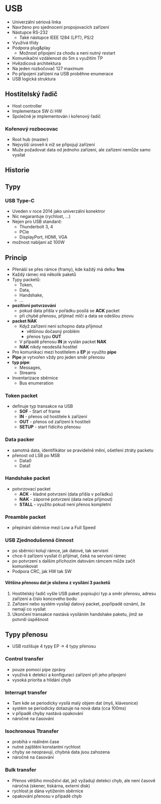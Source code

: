 # USB

- Univerzální sériová linka
- Navrženo pro sjednocení propojovacích zařízení
- Nástupce RS-232
  - Také nástupce IEEE 1284 (LPT), PS/2
- Využívá třídy
- Podpora plug&play
  - Možnost připojení za chodu a neni nutný restart
- Komunikační vzdálenost do 5m s využitím TP
- Hvězdicová architektura
- Na jeden rozbočovač 127 maximum
- Po připojení zařízení na USB proběhne enumerace
- USB logická struktura

## Hostitelský řadič

- Host controller
- Implementace SW či HW
- Společně je implementován i kořenový řadič

### Kořenový rozbocovac

- Root hub (master)
- Nejvyšší úroveň k níž se připojují zařízení
- Muže požadovat data od jednoho zařízení, ale zařízení nemůže samo vysílat

## Historie

## Typy

### USB Type-C

- Uveden v roce 2014 jako univerzální konektror
- Nic negarantuje (rychlost, ...)
- Nejen pro USB standard:
  - Thunderbolt 3, 4
  - PCIe
  - DisplayPort, HDMI, VGA
- možnost nabíjaní až 100W

## Princip
- Přenáší se přes rámce (framy), kde každý má delku **1ms**
- Každý rámec má několik paketů
- Typy packetů:
  - Token,
  - Data,
  - Handshake,
  - ...
- **pozitivní potvrzování** 
  - pokud data přišla v pořádku posílá se **ACK** packet
  - při chybě přenosu, přijímač mlčí a data se odešlou znovu
- **packet NAK**
  - Když zařízení není schopno data příjmout
    - většinou dočasný problém
    - přenos typu **OUT**
  - V případě přenosu **IN** je vyslán packet **NAK** 
  - **NAK** nikdy neodesílá hostitel
- Pro komunikaci mezi hostitelem a **EP** je využito **pipe**
- **Pipe** je vytvořen vždy pro jeden směr přenosu
- **typ pipe**:
  - Messages,
  - Streams
- Inventarizace sběrnice
  - Bus enumeration


### Token packet

- definuje typ transakce na USB
  - **SOF** - Start of frame
  - **IN** - přenos od hostitele k zařízení
  - **OUT** - přenos od zařízení k hostiteli
  - **SETUP** - start řídícího přenosu

### Data packer

- samotná data, identifikátor se pravidelně mění, ošetření ztráty packetu
- přenost od LSB po MSB
  - Data0
  - Data1

### Handshake packet

- potvrzovací packet
  - **ACK** - kladné potvrzení (data přišla v pořádku)
  - **NAK** - záporné potvrzení (data nelze přijmout)
  - **STALL** - využito pokud není přenos kompletní

### Preamble packet

- přepínání sběrnice mezi Low a Full Speed

### USB Zjednodušenná činnost

- po sběrnici kolují rámce, jak datové, tak servisní
- chce-li zařízení vysílat či přijímat, čeká na servisní rámec
- po potvrzení s dalším příchozím datovám rámcem může začít komunikovat
- Podpora CRC, jak HW tak SW

#### Většina přenosu dat je složena z vysílání 3 packetů
1. Hostitelský řadič vyšle USB paket popisujicí typ a směr přenosu, adresu zařízení a číslo koncového bodu
2. Zařízení nebo systém vysílají datový packet, popřípadě oznámí, že nemají co vysílat
3. Ukončení transakce nastává vysíláním handshake paketu, jímž se potvrdí úspěšnost

## Typy přenosu

- USB rozlišuje 4 typy EP -> 4 typy přenosu

### Control transfer

- pouze pomocí pipe zprávy
- využívá k detekci a konfiguraci zařízení při jeho připojení
- vysoká priorita a hlídání chyb

### Interrupt transfer

- Tam kde se periodicky vysílá malý objem dat (myš, klávesnice)
- systém se periodicky dotazuje na nová data (cca 100ms)
- v případě chyby nastává opakování
- náročné na časování

### Isochronous Ttransfer
- probíhá v reálném čase
- nutné zajištění konstantní rychlost
- chyby se neopravují, chybná data jsou zahozena
- náročné na časování

### Bulk transfer
- Přenos většího množství dat, jež vyžadují detekci chyb, ale není časově náročná (skener, tiskárna, externí disk)
- rychlost je dána vytížením sběrnice
- opakování přenosu v případě chyb




